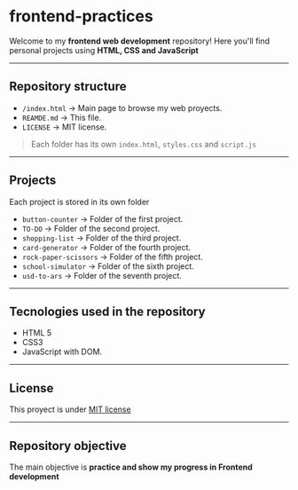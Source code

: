 # frontend-practices

Welcome to my **frontend web development** repository! 
Here you'll find personal projects using **HTML, CSS and JavaScript**

---

## Repository structure

- `/index.html` -> Main page to browse my web proyects.
- `REAMDE.md` -> This file.
- `LICENSE` -> MIT license.

> Each folder has its own `index.html`, `styles.css` and `script.js`

---

## Projects

Each project is stored in its own folder

- `button-counter` -> Folder of the first project. 
- `TO-DO` -> Folder of the second project.
- `shopping-list` -> Folder of the third project.
- `card-generator` -> Folder of the fourth project.
- `rock-paper-scissors` -> Folder of the fifth project.
- `school-simulator` -> Folder of the sixth project.
- `usd-to-ars` -> Folder of the seventh project.
---

## Tecnologies used in the repository

- HTML 5
- CSS3 
- JavaScript with DOM.

---

## License

This proyect is under [MIT license](LICENSE)

---

## Repository objective

The main objective is **practice and show my progress in Frontend development**